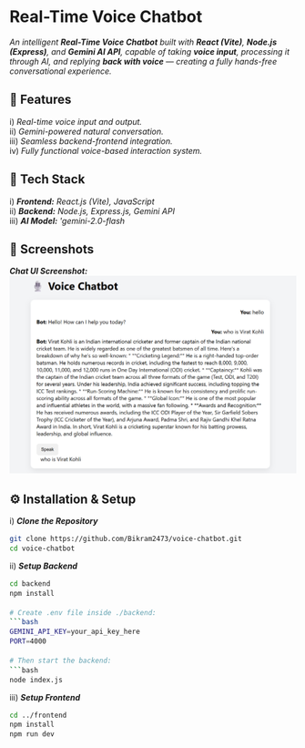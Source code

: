 # Real-Time Voice Chatbot

_An intelligent **Real-Time Voice Chatbot** built with **React (Vite)**, **Node.js (Express)**, and **Gemini AI API**, capable of taking **voice input**, processing it through 
AI, and replying **back with voice** — creating a fully hands-free conversational experience._


## 🚀 Features

i) _Real-time voice input and output._</br>
ii) _Gemini-powered natural conversation._</br>
iii) _Seamless backend-frontend integration._</br>
iv) _Fully functional voice-based interaction system._</br>

## 🧩 Tech Stack
i) **_Frontend:_** _React.js (Vite), JavaScript_</br>
ii) **_Backend:_** _Node.js, Express.js, Gemini API_</br>
iii) **_AI Model:_** _'gemini-2.0-flash_

## 📸 Screenshots
**_Chat UI Screenshot:_**</br>
![**_image_alt_**](https://github.com/Bikram2473/voice-chatbot/blob/d0c1c57687dbe4af8dcd46d1c36bf54b07630d33/UI.png)

## ⚙️ Installation & Setup

i) **_Clone the Repository_**
```bash
git clone https://github.com/Bikram2473/voice-chatbot.git
cd voice-chatbot
```

ii) **_Setup Backend_**
```bash
cd backend
npm install

# Create .env file inside ./backend:
```bash
GEMINI_API_KEY=your_api_key_here
PORT=4000

# Then start the backend:
```bash
node index.js
```

iii) **_Setup Frontend_**
```bash
cd ../frontend
npm install
npm run dev
```
